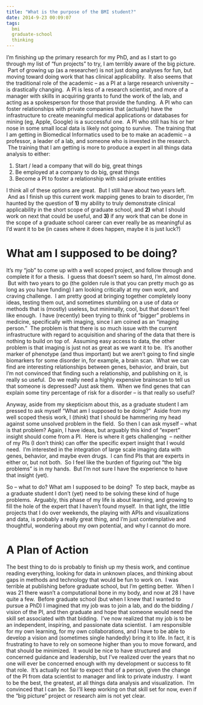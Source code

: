 ```yaml
---
title: "What is the purpose of the BMI student?"
date: 2014-9-23 00:09:07
tags:
  bmi
  graduate-school
  thinking
---
```



I’m finishing up the primary research for my PhD, and as I start to go through my list of “fun projects” to try, I am terribly aware of the big picture.  Part of growing up (as a researcher) is not just doing analyses for fun, but moving toward doing work that has clinical applicability.  It also seems that the traditional role of the academic – as a PI at a large research university – is drastically changing.  A PI is less of a research scientist, and more of a manager with skills in acquiring grants to fund the work of the lab, and acting as a spokesperson for those that provide the funding.  A PI who can foster relationships with private companies that (actually) have the infrastructure to create meaningful medical applications or databases for mining (eg, Apple, Google) is a successful one.  A PI who still has his or her nose in some small local data is likely not going to survive.  The training that I am getting in Biomedical Informatics used to be to make an academic – a professor, a leader of a lab, and someone who is invested in the research.  The training that I am getting is more to produce a expert in all things data analysis to either:

<ol class="custom-counter">
<li>Start / lead a company that will do big, great things</li>
<li>Be employed at a company to do big, great things</li>
<li>Become a PI to foster a relationship with said private entities</li>
</ol>

I think all of these options are great.  But I still have about two years left.  And as I finish up this current work mapping genes to brain to disorder, I’m haunted by the question of **1)** my ability to truly demonstrate clinical applicability in the short scope of graduate school, and **2)** what I should work on next that could be useful, and **3)** if any work that can be done in the scope of a graduate school career can ever really be as meaningful as I’d want it to be (in cases where it does happen, maybe it is just luck?)



# What am I supposed to be doing?

It’s my “job” to come up with a well scoped project, and follow through and complete it for a thesis.  I guess that doesn’t seem so hard, I’m almost done.  But with two years to go (the golden rule is that you can pretty much go as long as you have funding) I am looking critically at my own work, and craving challenge.  I am pretty good at bringing together completely loony ideas, testing them out, and sometimes stumbling on a use of data or methods that is (mostly) useless, but minimally, cool, but that doesn’t feel like enough.  I have (recently) been trying to think of “bigger” problems in medicine, specifically with imaging, since I am coined as an “imaging person.”  The problem is that there is so much issue with the current infrastructure with regard to acquisition and sharing of the data that there is nothing to build on top of.  Assuming easy access to data, the other problem is that imaging is just not as great as we want it to be.  It’s another marker of phenotype (and thus important) but we aren’t going to find single biomarkers for some disorder in, for example, a brain scan.  What we can find are interesting relationships between genes, behavior, and brain, but I’m not convinced that finding such a relationship, and publishing on it, is really so useful.  Do we really need a highly expensive brainscan to tell us that someone is depressed? Just ask them.  When we find genes that can explain some tiny percentage of risk for a disorder – is that really so useful?

Anyway, aside from my skepticism about this, as a graduate student I am pressed to ask myself “What am I supposed to be doing?”  Aside from my well scoped thesis work, I (*think*) that I should be hammering my head against some unsolved problem in the field.  So then I can ask myself – what is that problem? Again, I have ideas, but arguably this kind of “expert” insight should come from a PI.  Here is where it gets challenging  – neither of my PIs (I don’t think) can offer the specific expert insight that I would need.  I’m interested in the integration of large scale imaging data with genes, behavior, and maybe even drugs.  I can find PIs that are experts in either or, but not both.  So I feel like the burden of figuring out “the big problems” is in my hands.  But I’m not sure I have the experience to have that insight (yet).

So – what to do? What am I supposed to be doing?  To step back, maybe as a graduate student I don’t (yet) need to be solving these kind of huge problems.  Arguably, this phase of my life is about learning, and growing to fill the hole of the expert that I haven’t found myself.  In that light, the little projects that I do over weekends, the playing with APIs and visualizations and data, is probably a really great thing, and I’m just contemplative and thoughtful, wondering about my own potential, and why I cannot do more.


# A Plan of Action

The best thing to do is probably to finish up my thesis work, and continue reading everything, looking for data in unknown places, and thinking about gaps in methods and technology that would be fun to work on.  I was terrible at publishing before graduate school, but I’m getting better.  When I was 21 there wasn’t a computational bone in my body, and now at 28 I have quite a few.  Before graduate school (but when I knew that I wanted to pursue a PhD) I imagined that my job was to join a lab, and do the bidding / vision of the PI, and then graduate and hope that someone would need the skill set associated with that bidding.  I’ve now realized that my job is to be an independent, inspiring, and passionate data scientist.  I am responsible for my own learning, for my own collaborations, and I have to be able to develop a vision and (sometimes single handedly) bring it to life. In fact, it is frustrating to have to rely on someone higher than you to move forward, and that should be minimized.  It would be nice to have structured and concerned guidance and leadership, but I’ve realized over the years that no one will ever be concerned enough with my development or success to fit that role.  It’s actually not fair to expect that of a person, given the change of the PI from data scientist to manager and link to private industry.  I want to be the best, the greatest, at all things data analysis and visualization.  I’m convinced that I can be.  So I’ll keep working on that skill set for now, even if the “big picture” project or research aim is not yet clear.

